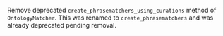 Remove deprecated `create_phrasematchers_using_curations` method of `OntologyMatcher`. This was renamed to `create_phrasematchers` and was already deprecated pending removal.
